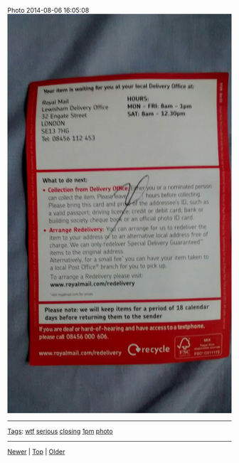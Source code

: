 <!--
title: Photo 2014-08-06 16
date: 2020-06-28T14:56:50.771Z
tags: wtf, serious, closing, 1pm, photo
-->









Photo 2014-08-06 16:05:08
![](93977952192-0.jpg)

<!--BOTTOM-POST-NAVIGATION-->
---

[Tags](tags.md): [wtf](tag-wtf.md) [serious](tag-serious.md) [closing](tag-closing.md) [1pm](tag-1pm.md) [photo](tag-photo.md)

---

[Newer](93758445247.md) | [Top](index.md) | [Older](93988879227.md)
